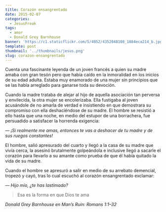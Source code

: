 ```yaml
---
title: Corazón ensangrentado
date: 2015-02-07
categories:
  - JesusFreak
tags:
  - amor
  - Donald Grey Barnhouse
banner: 'https://c1.staticflickr.com/5/4052/4352048108_1884eca214_b.jpg'
template: post
thumbnail: '../thumbnails/jesus.png'
slug: corazon-ensangrentado
---
```


Cuenta una fascinante leyenda de un joven francés a quien su madre amaba con gran tesón pero que había caído en la inmoralidad en los inicios de su edad adulta. Estaba muy enamorado de una mujer sin principios que se las había arreglado para ganarse toda su devoción.

Cuando la madre trataba de alejar al hijo de aquella asociación tan perversa y envilecida, la otra mujer se encolerizaba. Ella fustigaba al joven acusándole de no amarla de verdad e insistiendo en que demostrara su compromiso con ella deshaciéndose de su madre. El hombre se resistió a ello hasta que una noche, en medio del estupor de una borrachera, fue persuadido a satisfacer la horrenda exigencia:

— _¡Si realmente me amas, entonces te vas a deshacer de tu madre y de sus ruegos constantes!_

El hombre, salió apresurado del cuarto y llegó a la casa de su madre que vivía cerca, la asesinó brutalmente golpeándola e inclusive llegó a sacarle el corazón para llevarlo a su amante como prueba de que él había quitado la vida de su madre.

Cuando el hombre se apresuró a salir en medio de su arrebato demencial, tropezó y cayó, tras lo cual escuchó al corazón ensangrentado exclamar:

— _Hijo mío, ¿te has lastimado?_

> Esa es la forma en que Dios te ama

_Donald Grey Barnhouse en Man’s Ruin: Romans 1:1–32_
